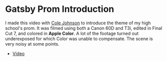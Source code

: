 Gatsby Prom Introduction
===

I made this video with [Cole Johnson](http://colejoh.com/) to introduce the theme of my high school's prom. It was filmed using both a Canon 60D and T3i, edited in Final Cut 7, and colored in **Apple Color**. A lot of the footage turned out underexposed for which Color was unable to compensate. The scene is very noisy at some points.

* [Video](https://vimeo.com/87994299)